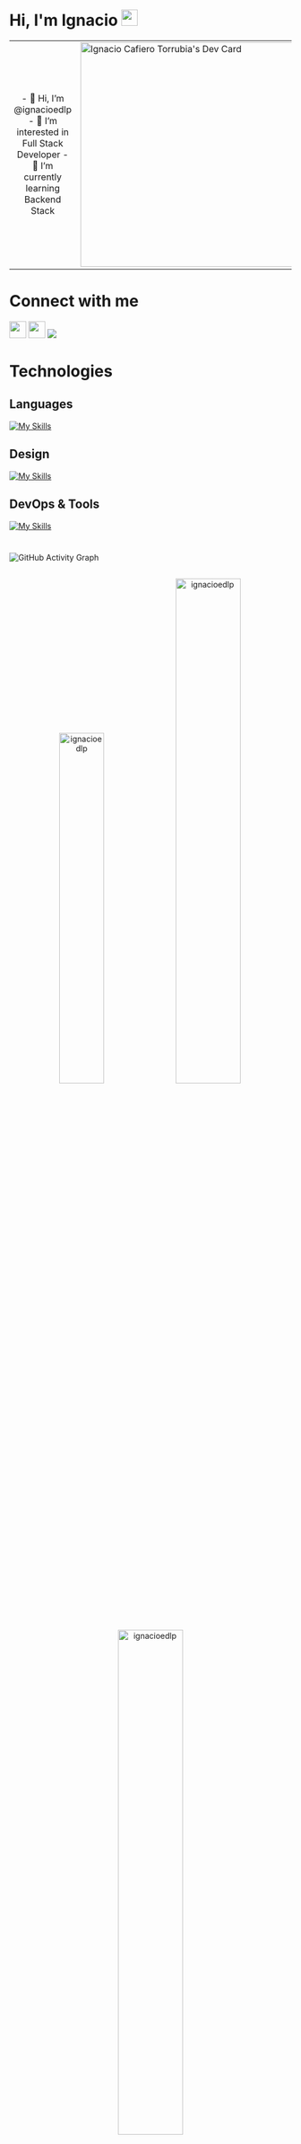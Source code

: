 # Hi, I'm Ignacio <img src="https://github.com/TheDudeThatCode/TheDudeThatCode/blob/master/Assets/Hi.gif" width="29px">
<table>
  <tr>
  <td align="center">
    - 👋 Hi, I’m @ignacioedlp 
    - 👀 I’m interested in Full Stack Developer
    - 🌱 I’m currently learning Backend Stack
  <td >
    <a href="https://app.daily.dev/Ignacioedlp"><img src="https://api.daily.dev/devcards/982211b5ab2b476392c7c66f7f91b05d.png?r=ggd" width="400" alt="Ignacio Cafiero Torrubia's Dev Card"/></a>
    </td>
  </tr>
</table>  
<!---
ignacioedlp/ignacioedlp is a ✨ special ✨ repository because its `README.md` (this file) appears on your GitHub profile.
You can click the Preview link to take a look at your changes.
--->

<div>
  <h1>Connect with me</h1>
  <a href="https://www.twitter.com/Tofidev/"><img width="30px" height="30px" src="https://cdn.jsdelivr.net/gh/devicons/devicon/icons/twitter/twitter-original.svg" /></a>
  <a href="https://www.linkedin.com/in/ignacio-cafiero-torrubia-743487216/"><img width="30px" height="30px" src="https://cdn.jsdelivr.net/gh/devicons/devicon/icons/linkedin/linkedin-original.svg" /></a>
  <a href="https://www.instagram.com/tofiedlp1/"><img src="https://img.icons8.com/fluency/30/000000/instagram-new.png"/></a>
</div>

<h1>Technologies</h1>

<h2>Languages</h2>

[![My Skills](https://skillicons.dev/icons?i=html,css,javascript,react,nodejs,nextjs,jquery,php,mysql,mongodb,postgresql,prisma,laravel,solidity)](https://skillicons.dev)

<h2>Design</h2>

[![My Skills](https://skillicons.dev/icons?i=tailwindcss,bootstrap,materialui)](https://skillicons.dev)

<h2>DevOps & Tools</h2>

[![My Skills](https://skillicons.dev/icons?i=git,vim,vscode,linux,eclipse)](https://skillicons.dev)

# 
![GitHub Activity Graph](https://activity-graph.herokuapp.com/graph?username=ignacioedlp&theme=dracula&hide_border=true)


##
<p align="center">
<img width="40%" src="https://github-readme-stats.vercel.app/api/top-langs?username=ignacioedlp&show_icons=true&theme=dracula&title_color=ff8000&text_color=ffffff&bg_color=6a6a6a&locale=en&layout=compact&hide_border=true" alt="ignacioedlp" />
<img width="48%" src="https://github-readme-stats.vercel.app/api?username=ignacioedlp&show_icons=true&theme=dracula&title_color=ff8000&text_color=ffffff&bg_color=6a6a6a&locale=en&hide_border=true" alt="ignacioedlp" />
<img width="48%" src="https://github-readme-streak-stats.herokuapp.com/?user=ignacioedlp&theme=highcontrast&hide_border=true" alt="ignacioedlp" />
</p>





